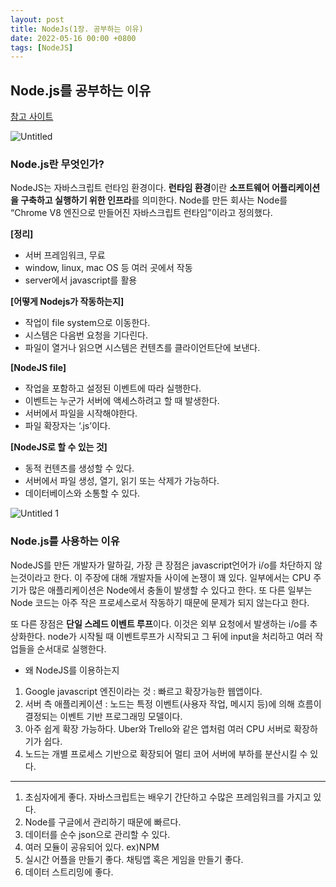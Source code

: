 ```yaml
---
layout: post
title: NodeJs(1장. 공부하는 이유)
date: 2022-05-16 00:00 +0800
tags: [NodeJS]
---
```


## Node.js를 공부하는 이유

[참고 사이트](https://velog.io/@moongq/%EC%99%9C-Node.js%EB%A5%BC-%EC%93%B0%EB%8A%94%EA%B0%80)

![Untitled](https://user-images.githubusercontent.com/52904676/168483669-55ada6ae-fe89-4533-aed7-95de2548ac97.png)

### Node.js란 무엇인가?

NodeJS는 자바스크립트 런타임 환경이다. **런타임 환경**이란 **소프트웨어 어플리케이션을 구축하고 실행하기 위한 인프라**를 의미한다. Node를 만든 회사는 Node를 “Chrome V8 엔진으로 만들어진 자바스크립트 런타임”이라고 정의했다. 

**[정리]**

- 서버 프레임워크, 무료
- window, linux, mac OS 등 여러 곳에서 작동
- server에서 javascript를 활용

**[어떻게 Nodejs가 작동하는지]**

- 작업이 file system으로 이동한다.
- 시스템은 다음번 요청을 기다린다.
- 파일이 열거나 읽으면 시스템은 컨텐츠를 클라이언트단에 보낸다.

**[NodeJS file]**

- 작업을 포함하고 설정된 이벤트에 따라 실행한다.
- 이벤트는 누군가 서버에 액세스하려고 할 때 발생한다.
- 서버에서 파일을 시작해야한다.
- 파일 확장자는 ‘.js’이다.

**[NodeJS로 할 수 있는 것]**

- 동적 컨텐츠를 생성할 수 있다.
- 서버에서 파일 생성, 열기, 읽기 또는 삭제가 가능하다.
- 데이터베이스와 소통할 수 있다.

![Untitled 1](https://user-images.githubusercontent.com/52904676/168483678-cd5ad6ab-79bf-4d4b-88b2-a41705195a16.png)

### Node.js를 사용하는 이유

NodeJS를 만든 개발자가 말하길, 가장 큰 장점은 javascript언어가 i/o를 차단하지 않는것이라고 한다. 이 주장에 대해 개발자들 사이에 논쟁이 꽤 있다. 일부에서는 CPU 주기가 많은 애플리케이션은 Node에서 충돌이 발생할 수 있다고 한다. 또 다른 일부는 Node 코드는 아주 작은 프로세스로서 작동하기 때문에 문제가 되지 않는다고 한다. 

또 다른 장점은 **단일 스레드 이벤트 루프**이다. 이것은 외부 요청에서 발생하는 i/o를 추상화한다. node가 시작될 때 이벤트루프가 시작되고 그 뒤에 input을 처리하고 여러 작업들을 순서대로 실행한다. 

- 왜 NodeJS를 이용하는지
1. Google javascript 엔진이라는 것 : 빠르고 확장가능한 웹앱이다.
2. 서버 측 애플리케이션 : 노드는 특정 이벤트(사용자 작업, 메시지 등)에 의해 흐름이 결정되는 이벤트 기반 프로그래밍 모델이다.
3. 아주 쉽게 확장 가능하다. Uber와 Trello와 같은 앱처럼 여러 CPU 서버로 확장하기가 쉽다.
4. 노드는 개별 프로세스 기반으로 확장되어 멀티 코어 서버에 부하를 분산시킬 수 있다.

---

1. 초심자에게 좋다. 자바스크립트는 배우기 간단하고 수많은 프레임워크를 가지고 있다.
2. Node를 구글에서 관리하기 때문에 빠르다.
3. 데이터를 순수 json으로 관리할 수 있다.
4. 여러 모듈이 공유되어 있다. ex)NPM
5. 실시간 어플을 만들기 좋다. 채팅앱 혹은 게임을 만들기 좋다.
6. 데이터 스트리밍에 좋다.
